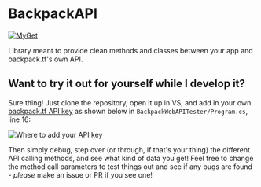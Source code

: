 # BackpackAPI
[![MyGet](https://img.shields.io/nuget/v/BackpackWebAPI.svg)](https://www.nuget.org/packages/BackpackWebAPI)

Library meant to provide clean methods and classes between your app and backpack.tf's own API.

## Want to try it out for yourself while I develop it?
Sure thing! Just clone the repository, open it up in VS, and add in your own [backpack.tf API key](https://backpack.tf/developer/apikey/view) as shown below in `BackpackWebAPITester/Program.cs`, line 16:

![Where to add your API key](https://i.imgur.com/AqX6dfC.png)

Then simply debug, step over (or through, if that's your thing) the different API calling methods, and see what kind of data you get! Feel free to change the method call parameters to test things out and see if any bugs are found - *please* make an issue or PR if you see one!
